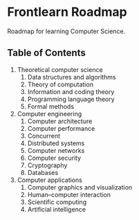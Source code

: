# Frontlearn Roadmap

Roadmap for learning Computer Science.

## Table of Contents

1. Theoretical computer science
    1. Data structures and algorithms
    2. Theory of computation
    3. Information and coding theory
    4. Programming language theory
    5. Formal methods
2. Computer engineering
    1. Computer architecture
    2. Computer performance
    3. Concurrent
    4. Distributed systems
    4. Computer networks
    5. Computer security
    6. Cryptography
    6. Databases
3. Computer applications
    1. Computer graphics and visualization
    2. Human–computer interaction
    3. Scientific computing
    4. Artificial intelligence
